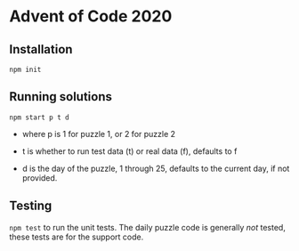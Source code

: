 # Advent of Code 2020



## Installation

`npm init`


## Running solutions

`npm start p t d`

* where p is 1 for puzzle 1, or 2 for puzzle 2

* t is whether to run test data (t) or real data (f), defaults to f

* d is the day of the puzzle, 1 through 25, defaults to the current day, if not provided.


## Testing

`npm test` to run the unit tests. The daily puzzle code is generally _not_ tested, these tests are for the
support code.
